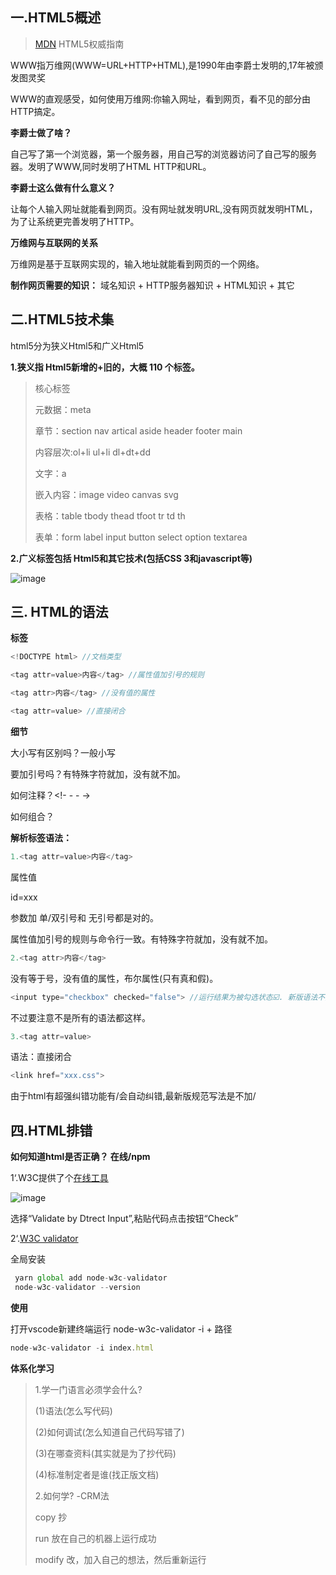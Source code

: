 ## 一.HTML5概述
> [MDN](https://developer.mozilla.org/en-US/docs/Glossary/HTML5#see_also) HTML5权威指南


WWW指万维网(WWW=URL+HTTP+HTML),是1990年由李爵士发明的,17年被颁发图灵奖 

WWW的直观感受，如何使用万维网:你输入网址，看到网页，看不见的部分由HTTP搞定。 

**李爵士做了啥？**

自己写了第一个浏览器，第一个服务器，用自己写的浏览器访问了自己写的服务器。发明了WWW,同时发明了HTML HTTP和URL。

**李爵士这么做有什么意义？**

让每个人输入网址就能看到网页。没有网址就发明URL,没有网页就发明HTML，为了让系统更完善发明了HTTP。

**万维网与互联网的关系**

万维网是基于互联网实现的，输入地址就能看到网页的一个网络。

**制作网页需要的知识：** 域名知识 + HTTP服务器知识 + HTML知识 + 其它

## 二.HTML5技术集

html5分为狭义Html5和广义Html5

**1.狭义指 Html5新增的+旧的，大概 110 个标签。**

> 核心标签 
> 
> 元数据：meta 
> 
> 章节：section nav artical aside header footer main 
> 
> 内容层次:ol+li ul+li dl+dt+dd 
> 
> 文字：a 
> 
> 嵌入内容：image video canvas svg 
> 
> 表格：table tbody thead tfoot tr td th 
> 
> 表单：form label input button select option textarea

**2.广义标签包括 Html5和其它技术(包括CSS 3和javascript等)**

![image](https://upload-images.jianshu.io/upload_images/21487050-47bdb51a24a8e7ee.png?imageMogr2/auto-orient/strip%7CimageView2/2/w/1240)

## 三. HTML的语法

**标签**
```js
<!DOCTYPE html> //文档类型

<tag attr=value>内容</tag> //属性值加引号的规则

<tag attr>内容</tag> //没有值的属性

<tag attr=value> //直接闭合
```
**细节**

大小写有区别吗？一般小写

要加引号吗？有特殊字符就加，没有就不加。

如何注释？<!- -   - ->

如何组合？


**解析标签语法：**
```js
1.<tag attr=value>内容</tag>
```
属性值

id=xxx

参数加 单/双引号和 无引号都是对的。

属性值加引号的规则与命令行一致。有特殊字符就加，没有就不加。
```js
2.<tag attr>内容</tag>
```
没有等于号，没有值的属性，布尔属性(只有真和假)。
```js
<input type="checkbox" checked="false"> //运行结果为被勾选状态☑️. 新版语法不支持，只要写了checked那不管是true还是false结果都是checked。
```
不过要注意不是所有的语法都这样。
```js
3.<tag attr=value>
```
语法：直接闭合
```js
<link href="xxx.css">
```
由于html有超强纠错功能有/会自动纠错,最新版规范写法是不加/

## 四.HTML排错

**如何知道html是否正确？ 在线/npm**

1‘.W3C提供了个[在线工具](https://validator.w3.org/)

![image](https://upload-images.jianshu.io/upload_images/21487050-3e5d6fa92bb5a4fb.png?imageMogr2/auto-orient/strip%7CimageView2/2/w/1240)

选择“Validate by Dtrect Input”,粘贴代码点击按钮“Check”

2‘.[W3C validator](https://www.npmjs.com/package/node-w3c-validator)

全局安装
```js
 yarn global add node-w3c-validator
 node-w3c-validator --version 
```

**使用**

打开vscode新建终端运行 node-w3c-validator -i + 路径
```js
node-w3c-validator -i index.html 
```

**体系化学习** 
> 
> 1.学一门语言必须学会什么?
> 
> (1)语法(怎么写代码) 
> 
> (2)如何调试(怎么知道自己代码写错了)
> 
> (3)在哪查资料(其实就是为了抄代码) 
> 
> (4)标准制定者是谁(找正版文档) 
> 
> 2.如何学? -CRM法 
> 
> copy   抄
> 
> run    放在自己的机器上运行成功 
> 
> modify 改，加入自己的想法，然后重新运行
